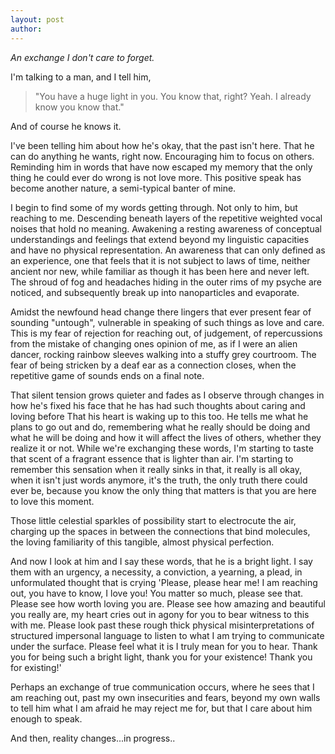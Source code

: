 ```yaml
---
layout: post
author:
---
```


_An exchange I don't care to forget._

I'm talking to a man, and I tell him,
> "You have a huge light in you. You know that, right? Yeah. I already know you know that."

And of course he knows it.

I've been telling him about how he's okay, that the past isn't here. That he can do anything he wants, right now. Encouraging him to focus on others. Reminding him in words that have now escaped my memory that the only thing he could ever do wrong is not love more. This positive speak has become another nature, a semi-typical banter of mine.

I begin to find some of my words getting through. Not only to him, but reaching to me. Descending beneath layers of the repetitive weighted vocal noises that hold no meaning. Awakening a resting awareness of conceptual understandings and feelings that extend beyond my linguistic capacities and have no physical representation. An awareness that can only defined as an experience, one that feels that it is not subject to laws of time, neither ancient nor new, while familiar as though it has been here and never left. The shroud of fog and headaches hiding in the outer rims of my psyche are noticed, and subsequently break up into nanoparticles and evaporate.

Amidst the newfound head change there lingers that ever present fear of sounding "untough", vulnerable in speaking of such things as love and care. This is my fear of rejection for reaching out, of judgement, of repercussions from the mistake of changing ones opinion of me, as if I were an alien dancer, rocking rainbow sleeves walking into a stuffy grey courtroom. The fear of being stricken by a deaf ear as a connection closes, when the repetitive game of sounds ends on a final note.

That silent tension grows quieter and fades as I observe through changes in how he's fixed his face that he has had such thoughts about caring and loving before That his heart is waking up to this too. He tells me what he plans to go out and do, remembering what he really should be doing and what he will be doing and how it will affect the lives of others, whether they realize it or not. While we're exchanging these words, I'm starting to taste that scent of
a fragrant essence that is lighter than air. I'm starting to remember this sensation when it really sinks in that, it really is all okay, when it isn't just words anymore, it's the truth, the only truth there could ever be, because you know the only thing that matters is that you are here to love this moment.

Those little celestial sparkles of possibility start to electrocute the air, charging up the spaces in between the connections that bind molecules, the loving familiarity of this tangible, almost physical perfection.

And now I look at him and I say these words, that he is a bright light. I say them with an urgency, a necessity, a conviction, a yearning, a plead, in unformulated thought that is crying 'Please, please hear me! I am reaching out, you have to know, I love you! You matter so much, please see that. Please see how worth loving you are. Please see how amazing and beautiful you really are, my heart cries out in agony for you to bear witness to this with me. Please look past these rough thick physical misinterpretations of structured impersonal language to listen to what I am trying to communicate under the surface. Please feel what it is I truly mean for you to hear. Thank you for being such a bright light, thank you for your existence! Thank you for existing!'

Perhaps an exchange of true communication occurs, where he sees that I am reaching out, past my own insecurities and fears, beyond my own walls to tell him what I am afraid he may reject me for, but that I care about him enough to speak.

And then, reality changes...in progress..

<!-- this is.. a medium article... isnt it? -->
